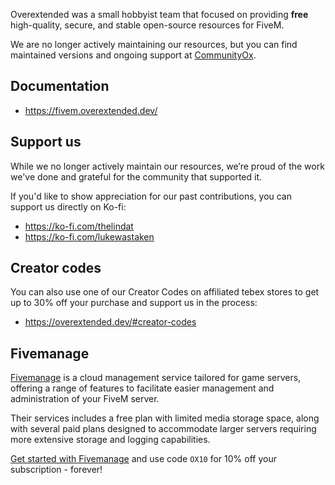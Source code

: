 Overextended was a small hobbyist team that focused on providing **free** high-quality, secure, and stable open-source resources for FiveM.

We are no longer actively maintaining our resources, but you can find maintained versions and ongoing support at [CommunityOx](https://github.com/CommunityOx).

## Documentation
- https://fivem.overextended.dev/

## Support us
While we no longer actively maintain our resources, we’re proud of the work we've done and grateful for the community that supported it.

If you'd like to show appreciation for our past contributions, you can support us directly on Ko-fi:
- https://ko-fi.com/thelindat
- https://ko-fi.com/lukewastaken

## Creator codes

You can also use one of our Creator Codes on affiliated tebex stores to get up to 30% off your purchase and support us in the process:
- https://overextended.dev/#creator-codes

## Fivemanage

[Fivemanage](https://fivemanage.com/?ref=overextended) is a cloud management service tailored for game servers, offering a range of features to facilitate easier management and administration of your FiveM server.

Their services includes a free plan with limited media storage space, along with several paid plans designed to accommodate larger servers requiring more extensive storage and logging capabilities.
 
[Get started with Fivemanage](https://fivemanage.com/?ref=overextended) and use code `OX10` for 10% off your subscription - forever!
